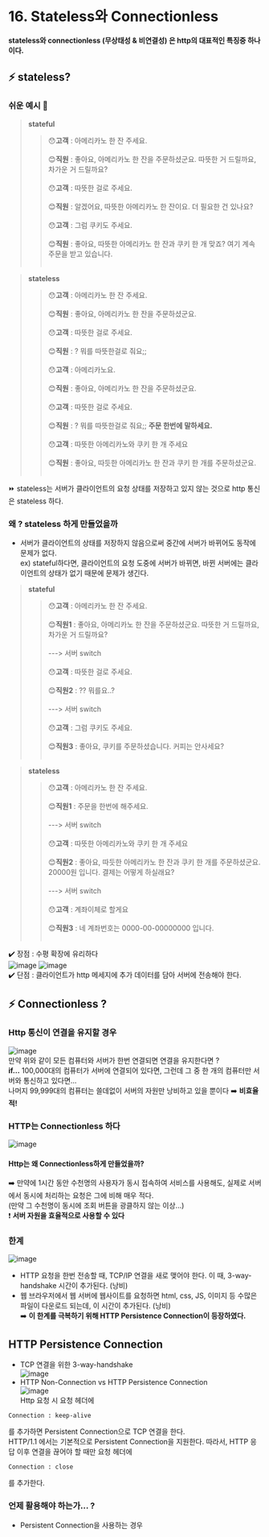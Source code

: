 # 16. Stateless와 Connectionless 

<b>stateless와 connectionless (무상태성 & 비연결성) 은 http의 대표적인 특징중 하나이다. </b>

## ⚡️ stateless? 

### 쉬운 예시 🧐
> <b>stateful</b>
> > :hushed:**고객** : 아메리카노 한 잔 주세요. <br><br>
:blush:**직원** : 좋아요, 아메리카노 한 잔을 주문하셨군요. 따뜻한 거 드릴까요, 차가운 거 드릴까요? <br><br>
:hushed:**고객** : 따뜻한 걸로 주세요. <br><br>
:blush:**직원** : 알겠어요, 따뜻한 아메리카노 한 잔이요. 더 필요한 건 있나요? <br><br>
:hushed:**고객** : 그럼 쿠키도 주세요. <br><br>
:blush:**직원** : 좋아요, 따뜻한 아메리카노 한 잔과 쿠키 한 개 맞죠? 여기 계속 주문을 받고 있습니다. <br><br>

> <b>stateless</b>
> > :hushed:**고객** : 아메리카노 한 잔 주세요. <br><br>
:blush:**직원** : 좋아요, 아메리카노 한 잔을 주문하셨군요. <br><br>
:hushed:**고객** : 따뜻한 걸로 주세요. <br><br>
:blush:**직원** : ? 뭐를 따뜻한걸로 줘요;;<br><br>
:hushed:**고객** : 아메리카노요. <br><br>
:blush:**직원** : 좋아요, 아메리카노 한 잔을 주문하셨군요. <br><br>
:hushed:**고객** : 따뜻한 걸로 주세요. <br><br>
:blush:**직원** : ? 뭐를 따뜻한걸로 줘요;; <b>주문 한번에 말하세요.</b><br><br>
:hushed:**고객** : 따뜻한 아메리카노와 쿠키 한 개 주세요 <br><br>
:blush:**직원** : 좋아요, 따듯한 아메리카노 한 잔과 쿠키 한 개를 주문하셨군요. <br><br>

:fast_forward: stateless는 서버가 클라이언트의 요청 상태를 저장하고 있지 않는 것으로 http 통신은 stateless 하다.

### 왜 ? stateless 하게 만들었을까 
- 서버가 클라이언트의 상태를 저장하지 않음으로써 중간에 서버가 바뀌어도 동작에 문제가 없다. <br>
ex) stateful하다면, 클라이언트의 요청 도중에 서버가 바뀌면, 바뀐 서버에는 클라이언트의 상태가 없기 때문에 문제가 생긴다.

> <b>stateful</b>
> > :hushed:**고객** : 아메리카노 한 잔 주세요. <br><br>
:blush:**직원1** : 좋아요, 아메리카노 한 잔을 주문하셨군요. 따뜻한 거 드릴까요, 차가운 거 드릴까요? <br><br>
---> 서버 switch <br><br>
:hushed:**고객** : 따뜻한 걸로 주세요. <br><br>
:blush:**직원2** : ?? 뭐를요..?<br><br>
---> 서버 switch <br><br>
:hushed:**고객** : 그럼 쿠키도 주세요. <br><br>
:blush:**직원3** : 좋아요, 쿠키를 주문하셨습니다. 커피는 안사세요?<br><br>

> <b>stateless</b>
> > :hushed:**고객** : 아메리카노 한 잔 주세요. <br><br>
:blush:**직원1** : 주문을 한번에 해주세요. <br><br>
---> 서버 switch <br><br>
:hushed:**고객** : 따뜻한 아메리카노와 쿠키 한 개 주세요 <br><br>
:blush:**직원2** : 좋아요, 따듯한 아메리카노 한 잔과 쿠키 한 개를 주문하셨군요. 20000원 입니다. 결제는 어떻게 하실래요?<br><br>
---> 서버 switch <br><br>
:hushed:**고객** : 계좌이체로 할게요 <br><br>
:blush:**직원3** : 네 계좌번호는 0000-00-00000000 입니다. <br><br>

:heavy_check_mark: 장점 : 수평 확장에 유리하다 <br>
![image](https://github.com/kksshh0612/cs_study/assets/81570533/2140d130-8ffa-429b-9bc8-d95adc942813)
![image](https://github.com/kksshh0612/cs_study/assets/81570533/c1a7916e-fe86-46d4-98d9-150a414b4740) <br>
:heavy_check_mark: 단점 : 클라이언트가 http 메세지에 추가 데이터를 담아 서버에 전송해야 한다.  <br>

## ⚡️ Connectionless ? 

### Http 통신이 연결을 유지할 경우 
![image](https://github.com/kksshh0612/cs_study/assets/81570533/f944167a-93f6-4f1f-b653-b3ab1024028e) <br>
만약 위와 같이 모든 컴퓨터와 서버가 한번 연결되면 연결을 유지한다면 ? <br>
<b>if...</b> 100,000대의 컴퓨터가 서버에 연결되어 있다면, 그런데 그 중 한 개의 컴퓨터만 서버와 통신하고 있다면...<br>
나머지 99,999대의 컴퓨터는 쓸데없이 서버의 자원만 낭비하고 있을 뿐이다 :arrow_right: <b>비효율적!</b>

### HTTP는 Connectionless 하다
![image](https://github.com/kksshh0612/cs_study/assets/81570533/6e8466fe-ac23-42c0-a3b5-055cfd8a7aa8) <br>
#### Http는 왜 Connectionless하게 만들었을까? <br>
:arrow_right: 만약에 1시간 동안 수천명의 사용자가 동시 접속하여 서비스를 사용해도, 실제로 서버에서 동시에 처리하는 요청은 그에 비해 매우 적다. <br>
(만약 그 수천명이 동시에 조회 버튼을 광클하지 않는 이상...) <br>
:heavy_exclamation_mark: <b>서버 자원을 효율적으로 사용할 수 있다</b>

### 한계 
![image](https://github.com/kksshh0612/cs_study/assets/81570533/98861a92-2f78-480a-b74f-3b989635215c) <br>
- HTTP 요청을 한번 전송할 때, TCP/IP 연결을 새로 맺어야 한다. 이 때, 3-way-handshake 시간이 추가된다. (낭비) <br>
- 웹 브라우저에서 웹 서버에 웹사이트를 요청하면 html, css, JS, 이미지 등 수많은 파일이 다운로드 되는데, 이 시간이 추가된다. (낭비) <br>
:arrow_right: <b>이 한계를 극복하기 위해 HTTP Persistence Connection이 등장하였다.</b>

## HTTP Persistence Connection 
- TCP 연결을 위한 3-way-handshake <br>
![image](https://github.com/kksshh0612/cs_study/assets/81570533/7cee6a67-ca28-47f8-b567-b60b49afe756) <br>
- HTTP Non-Connection vs HTTP Persistence Connection <br>
![image](https://github.com/kksshh0612/cs_study/assets/81570533/3ae6130c-4292-4d80-a579-05899356306e) <br>
Http 요청 시 요청 헤더에 
```
Connection : keep-alive
```
를 추가하면 Persistent Connection으로 TCP 연결을 한다. <br>
HTTP/1.1 에서는 기본적으로 Persistent Connection을 지원한다. 따라서, HTTP 응답 이후 연결을 끊어야 할 때만 요청 헤더에 
```
Connection : close
```
를 추가한다. 

### 언제 활용해야 하는가... ?
- Persistent Connection을 사용하는 경우 

